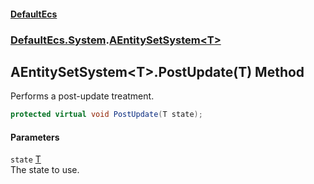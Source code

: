 #### [DefaultEcs](index.md 'index')
### [DefaultEcs.System](index.md#DefaultEcs_System 'DefaultEcs.System').[AEntitySetSystem&lt;T&gt;](AEntitySetSystem_T_.md 'DefaultEcs.System.AEntitySetSystem&lt;T&gt;')
## AEntitySetSystem&lt;T&gt;.PostUpdate(T) Method
Performs a post-update treatment.  
```csharp
protected virtual void PostUpdate(T state);
```
#### Parameters
<a name='DefaultEcs_System_AEntitySetSystem_T__PostUpdate(T)_state'></a>
`state` [T](AEntitySetSystem_T_.md#DefaultEcs_System_AEntitySetSystem_T__T 'DefaultEcs.System.AEntitySetSystem&lt;T&gt;.T')  
The state to use.
  
